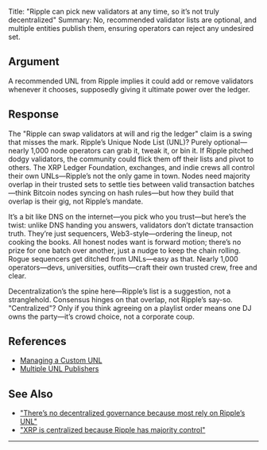 Title: "Ripple can pick new validators at any time, so it’s not truly decentralized"
Summary: No, recommended validator lists are optional, and multiple entities publish them, ensuring operators can reject any undesired set.

## Argument  
A recommended UNL from Ripple implies it could add or remove validators whenever it chooses, supposedly giving it ultimate power over the ledger.

## Response  
The "Ripple can swap validators at will and rig the ledger" claim is a swing that misses the mark. Ripple’s Unique Node List (UNL)? Purely optional—nearly 1,000 node operators can grab it, tweak it, or bin it. If Ripple pitched dodgy validators, the community could flick them off their lists and pivot to others. The XRP Ledger Foundation, exchanges, and indie crews all control their own UNLs—Ripple’s not the only game in town. Nodes need majority overlap in their trusted sets to settle ties between valid transaction batches—think Bitcoin nodes syncing on hash rules—but how they build that overlap is their gig, not Ripple’s mandate.

It’s a bit like DNS on the internet—you pick who you trust—but here’s the twist: unlike DNS handing you answers, validators don’t dictate transaction truth. They’re just sequencers, Web3-style—ordering the lineup, not cooking the books. All honest nodes want is forward motion; there’s no prize for one batch over another, just a nudge to keep the chain rolling. Rogue sequencers get ditched from UNLs—easy as that. Nearly 1,000 operators—devs, universities, outfits—craft their own trusted crew, free and clear.

Decentralization’s the spine here—Ripple’s list is a suggestion, not a stranglehold. Consensus hinges on that overlap, not Ripple’s say-so. "Centralized"? Only if you think agreeing on a playlist order means one DJ owns the party—it’s crowd choice, not a corporate coup.

## References
- [Managing a Custom UNL](https://xrpl.org/run-a-rippled-validator.html#trusted-validator-lists)
- [Multiple UNL Publishers](https://xrpl.org/docs/concepts/consensus-protocol/unl#recommended-validator-lists)

## See Also
- ["There’s no decentralized governance because most rely on Ripple’s UNL"](theres-no-decentralized-governance-because-most-rely-on-ripples-unl.html)
- ["XRP is centralized because Ripple has majority control"](xrp-is-centralized-because-ripple-has-majority-control.html)

---

